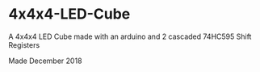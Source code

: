 # 4x4x4-LED-Cube
A 4x4x4 LED Cube made with an arduino and 2 cascaded 74HC595 Shift Registers

Made December 2018
